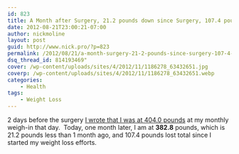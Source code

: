 ```yaml
---
id: 823
title: A Month after Surgery, 21.2 pounds down since Surgery, 107.4 pounds lost total so far
date: 2012-08-21T23:00:21-07:00
author: nickmoline
layout: post
guid: http://www.nick.pro/?p=823
permalink: /2012/08/21/a-month-surgery-21-2-pounds-since-surgery-107-4-pounds-lost-total-far/
dsq_thread_id: 814193469"
cover: /wp-content/uploads/sites/4/2012/11/1186278_63432651.jpg
coverp: /wp-content/uploads/sites/4/2012/11/1186278_63432651.webp
categories:
    - Health
tags:
    - Weight Loss
---
```

2 days before the surgery <a title="Time for the clear liquids only" href="{% post_url 2012-07-24-time-clear-liquids %}" target="_blank">I wrote that I was at 404.0 pounds</a> at my monthly weigh-in that day.  Today, one month later, I am at **382.8** pounds, which is 21.2 pounds less than 1 month ago, and 107.4 pounds lost total since I started my weight loss efforts.